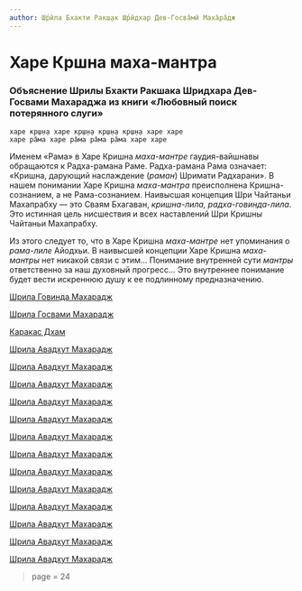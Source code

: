 ```yaml
---
author: Ш́рӣла Бхакти Ракш̣ак Ш́рӣдхар Дев-Госва̄мӣ Маха̄ра̄дж
---
```


# Харе Кршна маха-мантра

### Объяснение Шрилы Бхакти Ракшака Шридхара Дев-Госвами Махараджа из книги «Любовный поиск потерянного слуги»

    харе кр̣ш̣н̣а харе кр̣ш̣н̣а кр̣ш̣н̣а кр̣ш̣н̣а харе харе
    харе ра̄ма харе ра̄ма ра̄ма ра̄ма харе харе

Именем «Рама» в Харе Кришна *маха-мантре* гаудия-вайшнавы обращаются к Радха-рамана Раме. Радха-рамана Рама означает: «Кришна, дарующий наслаждение (*раман*) Шримати Радхарани». В нашем понимании Харе Кришна *маха-мантра* преисполнена Кришна-сознанием, а не Рама-сознанием. Наивысшая концепция Шри Чайтаньи Махапрабху — это Сваям Бхагаван, *кришна-лила, радха-говинда-лила*. Это истинная цель нисшествия и всех наставлений Шри Кришны Чайтаньи Махапрабху.

Из этого следует то, что в Харе Кришна *маха-мантре* нет упоминания о *рама-лиле* Айодхьи. В наивысшей концепции Харе Кришна *маха-мантры* нет никакой связи с этим… Понимание внутренней сути *мантры* ответственно за наш духовный прогресс… Это внутреннее понимание будет вести искреннюю душу к ее подлинному предназначению.

[Шрила Говинда Махарадж](https://soundcloud.com/bharatimaharaj/govinda-maharaj-kobe-sri)

[Шрила Госвами Махарадж](https://soundcloud.com/bharatimaharaj/goswami-maharaj-mahamantra)

[Каракас Дхам](https://soundcloud.com/bharatimaharaj/shchsm-karakas-kirtan)

[Шрила Авадхут Махарадж](https://soundcloud.com/bharatimaharaj/avadxut-maxaradzh-utrennee-3)

[Шрила Авадхут Махарадж](https://soundcloud.com/bharatimaharaj/avadxut-maxaradzh-kirtan-8)

[Шрила Авадхут Махарадж](https://soundcloud.com/bharatimaharaj/avadxut-maxaradzh-kirtan-7)

[Шрила Авадхут Махарадж](https://soundcloud.com/bharatimaharaj/avadxut-maxaradzh-kirtan-2016)

[Шрила Авадхут Махарадж](https://soundcloud.com/bharatimaharaj/avadxut-maxaradzh-kirtan-shri)

[Шрила Авадхут Махарадж](https://soundcloud.com/bharatimaharaj/avadxut-maxaradzh-kirtan-6)

[Шрила Авадхут Махарадж](https://soundcloud.com/bharatimaharaj/avadxut-maxaradzh-kirtan-5)

[Шрила Авадхут Махарадж](https://soundcloud.com/bharatimaharaj/avadxut-maxaradzh-kirtan-4)

[Шрила Авадхут Махарадж](https://soundcloud.com/bharatimaharaj/avadxut-maxaradzh-kirtan-3)

[Шрила Авадхут Махарадж](https://soundcloud.com/bharatimaharaj/avadxut-maxaradzh-kirtan-v)

[Шрила Авадхут Махарадж](https://soundcloud.com/bharatimaharaj/avadxut-maxaradzh-kirtan-2)

[Шрила Авадхут Махарадж](https://soundcloud.com/bharatimaharaj/avadxut-maxaradzh-kirtan-1)

[Шрила Авадхут Махарадж](https://soundcloud.com/bharatimaharaj/avadxut-maxaradzh-kirtan)

> page = 24

